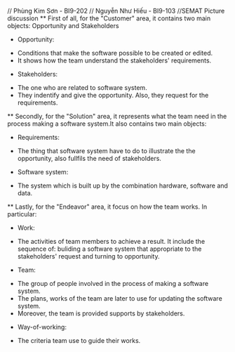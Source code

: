 // Phùng Kim Sơn - BI9-202
// Nguyễn Như Hiếu - BI9-103
//SEMAT Picture discussion
** First of all, for the "Customer" area, it contains two main objects: Opportunity and Stakeholders 
- Opportunity:
+ Conditions that make the software possible to be created or edited.
+ It shows how the team understand the stakeholders' requirements.
- Stakeholders:
+ The one who are related to software system.
+ They indentify and give the opportunity. Also, they request for the 
requirements.

** Secondly, for the "Solution" area, it represents what the team need in the process making a software system.It also contains two main objects:
- Requirements:
+ The thing that software system have to do to illustrate the the 
opportunity, also fullfils the need of stakeholders.
- Software system:
+ The system which is built up by the combination hardware, software 
and data. 

** Lastly, for the "Endeavor" area, it focus on how the team works. In particular:
- Work:
+ The activities of team members to achieve a result. It include the
sequence of: buliding a software system that appropriate to the
stakeholders' request and turning to opportunity.
- Team:
+ The group of people involved in the process of making a software system.
+ The plans, works of the team are later to use for updating the software 
system.
+ Moreover, the team is provided supports by stakeholders.
- Way-of-working:
+ The criteria team use to guide their works.
